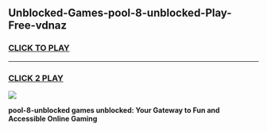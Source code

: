 
## Unblocked-Games-pool-8-unblocked-Play-Free-vdnaz
<h3>
<a href="https://premium76.site?title=pool-8-unblocked&ref=10A">CLICK TO PLAY</a></h3>
<hr>

<h3>
<a href="https://premium76.site?title=pool-8-unblocked&ref=10A">CLICK 2 PLAY</a>
  
</h3>

<a href="https://premium76.site?title=pool-8-unblocked&ref=10A"><img src="https://clearcache.store/games.png"></a>


**pool-8-unblocked games unblocked: Your Gateway to Fun and Accessible Online Gaming**
